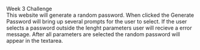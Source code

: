 Week 3 Challenge  
This website will generate a random password.
When clicked the Generate Password will bring up several prompts for the user to select.
If the user selects a password outside the lenght parameters user will recieve a error message.
After all parameters are selected the random password will appear in the textarea.
